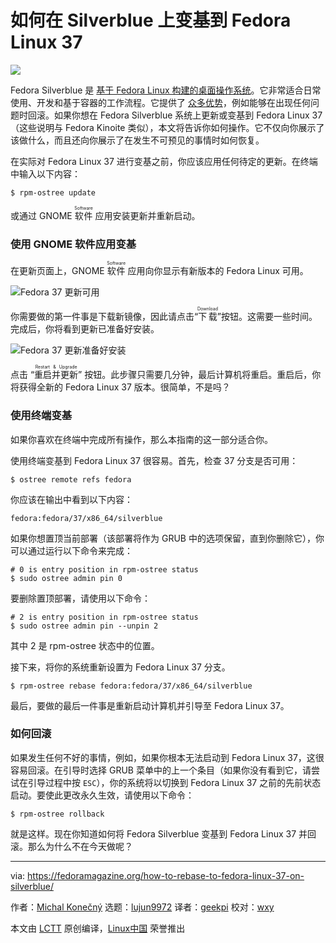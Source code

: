 [#]: subject: "How to rebase to Fedora Linux 37 on Silverblue"
[#]: via: "https://fedoramagazine.org/how-to-rebase-to-fedora-linux-37-on-silverblue/"
[#]: author: "Michal Konečný https://fedoramagazine.org/author/zlopez/"
[#]: collector: "lujun9972"
[#]: translator: "geekpi"
[#]: reviewer: "wxy"
[#]: publisher: "wxy"
[#]: url: "https://linux.cn/article-15290-1.html"

如何在 Silverblue 上变基到 Fedora Linux 37
======

![][1]

Fedora Silverblue 是 [基于 Fedora Linux 构建的桌面操作系统][2]。它非常适合日常使用、开发和基于容器的工作流程。它提供了 [众多优势][3]，例如能够在出现任何问题时回滚。如果你想在 Fedora Silverblue 系统上更新或变基到 Fedora Linux 37（这些说明与 Fedora Kinoite 类似），本文将告诉你如何操作。它不仅向你展示了该做什么，而且还向你展示了在发生不可预见的事情时如何恢复。

在实际对 Fedora Linux 37 进行变基之前，你应该应用任何待定的更新。在终端中输入以下内容：

```
$ rpm-ostree update
```

或通过 GNOME <ruby>软件<rt>Software</rt></ruby> 应用安装更新并重新启动。

### 使用 GNOME 软件应用变基

在更新页面上，GNOME <ruby>软件<rt>Software</rt></ruby> 应用向你显示有新版本的 Fedora Linux 可用。

![Fedora 37 更新可用][4]

你需要做的第一件事是下载新镜像，因此请点击“<ruby>下载<rt>Download</rt></ruby>”按钮。这需要一些时间。完成后，你将看到更新已准备好安装。

![Fedora 37 更新准备好安装][5]

点击 “<ruby>重启并更新<rt>Restart & Upgrade</rt></ruby>” 按钮。此步骤只需要几分钟，最后计算机将重启。重启后，你将获得全新的 Fedora Linux 37 版本。很简单，不是吗？

### 使用终端变基

如果你喜欢在终端中完成所有操作，那么本指南的这一部分适合你。

使用终端变基到 Fedora Linux 37 很容易。首先，检查 37 分支是否可用：

```
$ ostree remote refs fedora
```

你应该在输出中看到以下内容：

```
fedora:fedora/37/x86_64/silverblue
```

如果你想置顶当前部署（该部署将作为 GRUB 中的选项保留，直到你删除它），你可以通过运行以下命令来完成：

```
# 0 is entry position in rpm-ostree status
$ sudo ostree admin pin 0
```

要删除置顶部署，请使用以下命令：

```
# 2 is entry position in rpm-ostree status
$ sudo ostree admin pin --unpin 2
```

其中 2 是 rpm-ostree 状态中的位置。

接下来，将你的系统重新设置为 Fedora Linux 37 分支。

```
$ rpm-ostree rebase fedora:fedora/37/x86_64/silverblue
```

最后，要做的最后一件事是重新启动计算机并引导至 Fedora Linux 37。

### 如何回滚

如果发生任何不好的事情，例如，如果你根本无法启动到 Fedora Linux 37，这很容易回滚。在引导时选择 GRUB 菜单中的上一个条目（如果你没有看到它，请尝试在引导过程中按 `ESC`），你的系统将以切换到 Fedora Linux 37 之前的先前状态启动。要使此更改永久生效，请使用以下命令：

```
$ rpm-ostree rollback
```

就是这样。现在你知道如何将 Fedora Silverblue 变基到 Fedora Linux 37 并回滚。那么为什么不在今天做呢？

--------------------------------------------------------------------------------

via: https://fedoramagazine.org/how-to-rebase-to-fedora-linux-37-on-silverblue/

作者：[Michal Konečný][a]
选题：[lujun9972][b]
译者：[geekpi](https://github.com/geekpi)
校对：[wxy](https://github.com/wxy)

本文由 [LCTT](https://github.com/LCTT/TranslateProject) 原创编译，[Linux中国](https://linux.cn/) 荣誉推出

[a]: https://fedoramagazine.org/author/zlopez/
[b]: https://github.com/lujun9972
[1]: https://fedoramag.wpenginepowered.com/wp-content/uploads/2021/04/silverblue-rebase-816x345.jpg
[2]: https://docs.fedoraproject.org/en-US/fedora-silverblue/
[3]: https://fedoramagazine.org/give-fedora-silverblue-a-test-drive/
[4]: https://fedoramag.wpenginepowered.com/wp-content/uploads/2022/11/Screenshot-from-2022-11-15-11-11-32-1024x714.png
[5]: https://fedoramag.wpenginepowered.com/wp-content/uploads/2022/11/Screenshot-from-2022-11-15-11-12-22-1024x714.png